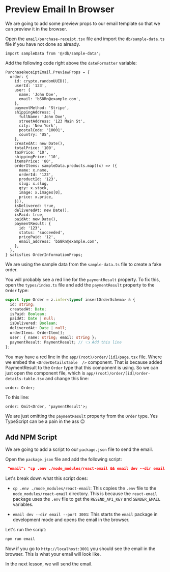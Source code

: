 # Preview Email In Browser

We are going to add some preview props to our email template so that we can preview it in the browser.

Open the `email/purchase-receipt.tsx` file and import the `db/sample-data.ts` file if you have not done so already.

```tsx
import sampleData from '@/db/sample-data';
```

Add the following code right above the `dateFormatter` variable:

```tsx
PurchaseReceiptEmail.PreviewProps = {
  order: {
    id: crypto.randomUUID(),
    userId: '123',
    user: {
      name: 'John Doe',
      email: 'bS8Rn@example.com',
    },
    paymentMethod: 'Stripe',
    shippingAddress: {
      fullName: 'John Doe',
      streetAddress: '123 Main St',
      city: 'New York',
      postalCode: '10001',
      country: 'US',
    },
    createdAt: new Date(),
    totalPrice: '100',
    taxPrice: '10',
    shippingPrice: '10',
    itemsPrice: '80',
    orderItems: sampleData.products.map((x) => ({
      name: x.name,
      orderId: '123',
      productId: '123',
      slug: x.slug,
      qty: x.stock,
      image: x.images[0],
      price: x.price,
    })),
    isDelivered: true,
    deliveredAt: new Date(),
    isPaid: true,
    paidAt: new Date(),
    paymentResult: {
      id: '123',
      status: 'succeeded',
      pricePaid: '12',
      email_address: 'bS8Rn@example.com',
    },
  },
} satisfies OrderInformationProps;
```

We are using the sample data from the `sample-data.ts` file to create a fake order.

You will probably see a red line for the `paymentResult` property. To fix this, open the `types/index.ts` file and add the `paymentResult` property to the `Order` type:

```ts
export type Order = z.infer<typeof insertOrderSchema> & {
  id: string;
  createdAt: Date;
  isPaid: Boolean;
  paidAt: Date | null;
  isDelivered: Boolean;
  deliveredAt: Date | null;
  orderItems: OrderItem[];
  user: { name: string; email: string };
  paymentResult: PaymentResult; // 👈 Add this line
};
```

You may have a red line in the `app/(root)/order/[id]/page.tsx` file. Where we embed the `<OrderDetailsTable  />` component. That is because added PaymentResult to the `Order` type that this component is using. So we can just open the component file, which is `app/(root)/order/[id]/order-details-table.tsx` and change this line:

```tsx
order: Order;
```

To this line:

```tsx
order: Omit<Order, 'paymentResult'>;
```

We are just omitting the `paymentResult` property from the `Order` type. Yes TypeScript can be a pain in the ass 😉

## Add NPM Script

We are going to add a script to our `package.json` file to send the email.

Open the `package.json` file and add the following script:

```json
 "email": "cp .env ./node_modules/react-email && email dev --dir email --port 3001"
```

Let's break down what this script does:

- `cp .env ./node_modules/react-email`: This copies the `.env` file to the `node_modules/react-email` directory. This is because the `react-email` package uses the `.env` file to get the `RESEND_API_KEY` and `SENDER_EMAIL` variables.

- `email dev --dir email --port 3001`: This starts the `email` package in development mode and opens the email in the browser.

Let's run the script:

```bash
npm run email
```

Now if you go to `http://localhost:3001` you should see the email in the browser. This is what your email will look like.

In the next lesson, we will send the email.
